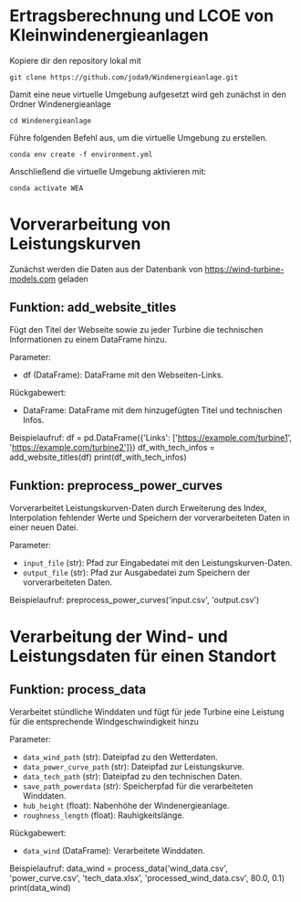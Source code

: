 # Ertragsberechnung und LCOE von Kleinwindenergieanlagen

Kopiere dir den repository lokal mit

`git clone https://github.com/joda9/Windenergieanlage.git`

Damit eine neue virtuelle Umgebung aufgesetzt wird geh zunächst in den Ordner Windenergieanlage

`cd Windenergieanlage`

Führe folgenden Befehl aus, um die virtuelle Umgebung zu erstellen.

`conda env create -f environment.yml`

Anschließend die virtuelle Umgebung aktivieren mit:

`conda activate WEA`

# Vorverarbeitung von Leistungskurven

Zunächst werden die Daten aus der Datenbank von https://wind-turbine-models.com geladen


## Funktion: add_website_titles

Fügt den Titel der Webseite sowie zu jeder Turbine die technischen Informationen zu einem DataFrame hinzu.

Parameter:
- df (DataFrame): DataFrame mit den Webseiten-Links.

Rückgabewert:
- DataFrame: DataFrame mit dem hinzugefügten Titel und technischen Infos.

Beispielaufruf:
df = pd.DataFrame({'Links': ['https://example.com/turbine1', 'https://example.com/turbine2']})
df_with_tech_infos = add_website_titles(df)
print(df_with_tech_infos)


## Funktion: preprocess_power_curves

Vorverarbeitet Leistungskurven-Daten durch Erweiterung des Index, Interpolation fehlender Werte und Speichern der vorverarbeiteten Daten in einer neuen Datei.

Parameter:
- `input_file` (str): Pfad zur Eingabedatei mit den Leistungskurven-Daten.
- `output_file` (str): Pfad zur Ausgabedatei zum Speichern der vorverarbeiteten Daten.

Beispielaufruf:
preprocess_power_curves('input.csv', 'output.csv')

# Verarbeitung der Wind- und Leistungsdaten für einen Standort 
## Funktion: process_data

Verarbeitet stündliche Winddaten und fügt für jede Turbine eine Leistung für die entsprechende Windgeschwindigkeit hinzu

Parameter:
- `data_wind_path` (str): Dateipfad zu den Wetterdaten.
- `data_power_curve_path` (str): Dateipfad zur Leistungskurve.
- `data_tech_path` (str): Dateipfad zu den technischen Daten.
- `save_path_powerdata` (str): Speicherpfad für die verarbeiteten Winddaten.
- `hub_height` (float): Nabenhöhe der Windenergieanlage.
- `roughness_length` (float): Rauhigkeitslänge.

Rückgabewert:
- `data_wind` (DataFrame): Verarbeitete Winddaten.

Beispielaufruf:
data_wind = process_data('wind_data.csv', 'power_curve.csv', 'tech_data.xlsx', 'processed_wind_data.csv', 80.0, 0.1)
print(data_wind)
